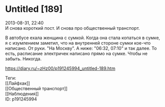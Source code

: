 Untitled [189]
===============

   
 2013-08-31, 22:40   
  И снова короткий пост. И снова про общественный транспорт.   
   
 В автобусе ехала женщина с сумкой. Когда она стала копаться в сумке, я с изумлением заметил, что на внутренней стороне сумки кое-что написано. От руки. "На Москву". А ниже: "06:32, 07:10" и так далее. То есть, расписание электричек написано прямо на сумке. Чтобы не забыть. Никогда.   
    
 <https://diary.ru/~zHz00/p191245994_untitled-189.htm>   
   
 Теги:   
 [[Лайфхак]]   
 [[Общественный транспорт]]   
 [[Наблюдения]]   
 ID: p191245994